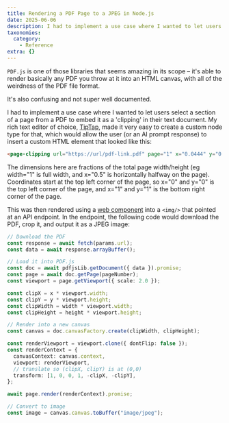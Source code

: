 ```yaml
---
title: Rendering a PDF Page to a JPEG in Node.js
date: 2025-06-06
description: I had to implement a use case where I wanted to let users select a section of a page from a PDF to embed it as a 'clipping' in their text document.
taxonomies:
  category:
    - Reference
extra: {}
---
```



`PDF.js` is one of those libraries that seems amazing in its scope – it's able to render basically any PDF you throw at it into an HTML canvas, with all of the weirdness of the PDF file format.

It's also confusing and not super well documented.

I had to implement a use case where I wanted to let users select a section of a page from a PDF to embed it as a 'clipping' in their text document. My rich text editor of choice, [TipTap](https://tiptap.dev/), made it very easy to create a custom node type for that, which would allow the user (or an AI prompt response) to insert a custom HTML element that looked like this:

```html
<page-clipping url="https://url/pdf-link.pdf" page="1" x="0.0444" y="0.2133" width="0.1022" height="0.1340"></page-clipping>
```

The dimensions here are fractions of the total page width/height (eg width="1" is full width, and x="0.5" is horizontally halfway on the page). Coordinates start at the top left corner of the page, so x="0" and y="0" is the top left corner of the page, and x="1" and y="1" is the bottom right corner of the page.

This was then rendered using a [web component](https://developer.mozilla.org/en-US/docs/Web/API/Web_components) into a `<img/>` that pointed at an API endpoint. In the endpoint, the following code would download the PDF, crop it, and output it as a JPEG image:

```ts
// Download the PDF
const response = await fetch(params.url);
const data = await response.arrayBuffer();

// Load it into PDF.js
const doc = await pdfjsLib.getDocument({ data }).promise;
const page = await doc.getPage(pageNumber);
const viewport = page.getViewport({ scale: 2.0 });

const clipX = x * viewport.width;
const clipY = y * viewport.height;
const clipWidth = width * viewport.width;
const clipHeight = height * viewport.height;

// Render into a new canvas
const canvas = doc.canvasFactory.create(clipWidth, clipHeight);

const renderViewport = viewport.clone({ dontFlip: false });
const renderContext = {
  canvasContext: canvas.context,
  viewport: renderViewport,
  // translate so (clipX, clipY) is at (0,0)
  transform: [1, 0, 0, 1, -clipX, -clipY],
};

await page.render(renderContext).promise;

// Convert to image
const image = canvas.canvas.toBuffer("image/jpeg");
```

<style>a[href="#internal-link"] { color: #9b9b9b; text-decoration: none !important; }</style>